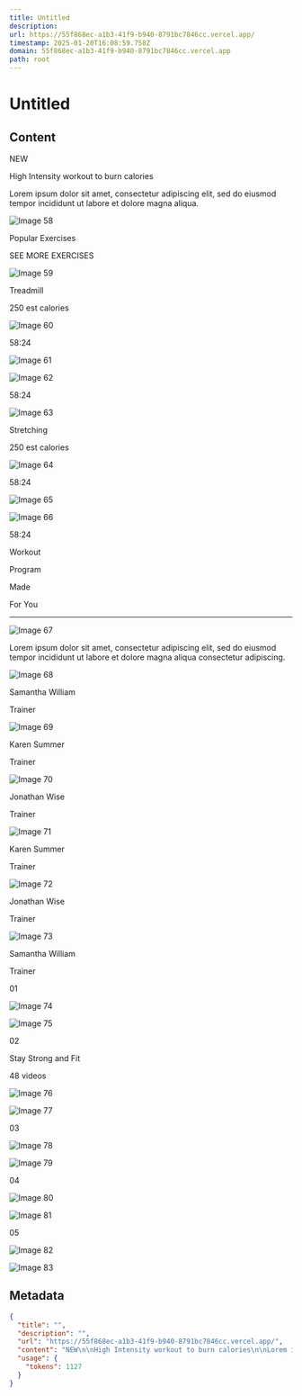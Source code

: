 ```yaml
---
title: Untitled
description: 
url: https://55f868ec-a1b3-41f9-b940-8791bc7846cc.vercel.app/
timestamp: 2025-01-20T16:08:59.758Z
domain: 55f868ec-a1b3-41f9-b940-8791bc7846cc.vercel.app
path: root
---
```


# Untitled



## Content

NEW

High Intensity workout to burn calories

Lorem ipsum dolor sit amet, consectetur adipiscing elit, sed do eiusmod tempor incididunt ut labore et dolore magna aliqua.

![Image 58](https://55f868ec-a1b3-41f9-b940-8791bc7846cc.vercel.app/vector@2x.png)

Popular Exercises

SEE MORE EXERCISES

![Image 59](https://55f868ec-a1b3-41f9-b940-8791bc7846cc.vercel.app/cardimage@2x.png)

Treadmill

250 est calories

![Image 60](https://55f868ec-a1b3-41f9-b940-8791bc7846cc.vercel.app/rectangle-10.svg)

58:24

![Image 61](https://55f868ec-a1b3-41f9-b940-8791bc7846cc.vercel.app/image@2x.png)

![Image 62](https://55f868ec-a1b3-41f9-b940-8791bc7846cc.vercel.app/rectangle-10.svg)

58:24

![Image 63](https://55f868ec-a1b3-41f9-b940-8791bc7846cc.vercel.app/cardimage1@2x.png)

Stretching

250 est calories

![Image 64](https://55f868ec-a1b3-41f9-b940-8791bc7846cc.vercel.app/rectangle-102.svg)

58:24

![Image 65](https://55f868ec-a1b3-41f9-b940-8791bc7846cc.vercel.app/group-6@2x.png)

![Image 66](https://55f868ec-a1b3-41f9-b940-8791bc7846cc.vercel.app/rectangle-102.svg)

58:24

Workout

Program

Made

For You


---------------------------------

![Image 67](https://55f868ec-a1b3-41f9-b940-8791bc7846cc.vercel.app/splash.svg)

Lorem ipsum dolor sit amet, consectetur adipiscing elit, sed do eiusmod tempor incididunt ut labore et dolore magna aliqua consectetur adipiscing.

![Image 68](https://55f868ec-a1b3-41f9-b940-8791bc7846cc.vercel.app/group-142@2x.png)

Samantha William

Trainer

![Image 69](https://55f868ec-a1b3-41f9-b940-8791bc7846cc.vercel.app/group-147@2x.png)

Karen Summer

Trainer

![Image 70](https://55f868ec-a1b3-41f9-b940-8791bc7846cc.vercel.app/group-146@2x.png)

Jonathan Wise

Trainer

![Image 71](https://55f868ec-a1b3-41f9-b940-8791bc7846cc.vercel.app/group-1471@2x.png)

Karen Summer

Trainer

![Image 72](https://55f868ec-a1b3-41f9-b940-8791bc7846cc.vercel.app/group-1461@2x.png)

Jonathan Wise

Trainer

![Image 73](https://55f868ec-a1b3-41f9-b940-8791bc7846cc.vercel.app/group-1421@2x.png)

Samantha William

Trainer

01

![Image 74](https://55f868ec-a1b3-41f9-b940-8791bc7846cc.vercel.app/arrow.svg)

![Image 75](https://55f868ec-a1b3-41f9-b940-8791bc7846cc.vercel.app/separator.svg)

02

Stay Strong and Fit

48 videos

![Image 76](https://55f868ec-a1b3-41f9-b940-8791bc7846cc.vercel.app/arrow.svg)

![Image 77](https://55f868ec-a1b3-41f9-b940-8791bc7846cc.vercel.app/separator.svg)

03

![Image 78](https://55f868ec-a1b3-41f9-b940-8791bc7846cc.vercel.app/arrow.svg)

![Image 79](https://55f868ec-a1b3-41f9-b940-8791bc7846cc.vercel.app/separator.svg)

04

![Image 80](https://55f868ec-a1b3-41f9-b940-8791bc7846cc.vercel.app/arrow.svg)

![Image 81](https://55f868ec-a1b3-41f9-b940-8791bc7846cc.vercel.app/separator.svg)

05

![Image 82](https://55f868ec-a1b3-41f9-b940-8791bc7846cc.vercel.app/arrow.svg)

![Image 83](https://55f868ec-a1b3-41f9-b940-8791bc7846cc.vercel.app/separator.svg)

## Metadata

```json
{
  "title": "",
  "description": "",
  "url": "https://55f868ec-a1b3-41f9-b940-8791bc7846cc.vercel.app/",
  "content": "NEW\n\nHigh Intensity workout to burn calories\n\nLorem ipsum dolor sit amet, consectetur adipiscing elit, sed do eiusmod tempor incididunt ut labore et dolore magna aliqua.\n\n![Image 58](https://55f868ec-a1b3-41f9-b940-8791bc7846cc.vercel.app/vector@2x.png)\n\nPopular Exercises\n\nSEE MORE EXERCISES\n\n![Image 59](https://55f868ec-a1b3-41f9-b940-8791bc7846cc.vercel.app/cardimage@2x.png)\n\nTreadmill\n\n250 est calories\n\n![Image 60](https://55f868ec-a1b3-41f9-b940-8791bc7846cc.vercel.app/rectangle-10.svg)\n\n58:24\n\n![Image 61](https://55f868ec-a1b3-41f9-b940-8791bc7846cc.vercel.app/image@2x.png)\n\n![Image 62](https://55f868ec-a1b3-41f9-b940-8791bc7846cc.vercel.app/rectangle-10.svg)\n\n58:24\n\n![Image 63](https://55f868ec-a1b3-41f9-b940-8791bc7846cc.vercel.app/cardimage1@2x.png)\n\nStretching\n\n250 est calories\n\n![Image 64](https://55f868ec-a1b3-41f9-b940-8791bc7846cc.vercel.app/rectangle-102.svg)\n\n58:24\n\n![Image 65](https://55f868ec-a1b3-41f9-b940-8791bc7846cc.vercel.app/group-6@2x.png)\n\n![Image 66](https://55f868ec-a1b3-41f9-b940-8791bc7846cc.vercel.app/rectangle-102.svg)\n\n58:24\n\nWorkout\n\nProgram\n\nMade\n\nFor You\n\n\n---------------------------------\n\n![Image 67](https://55f868ec-a1b3-41f9-b940-8791bc7846cc.vercel.app/splash.svg)\n\nLorem ipsum dolor sit amet, consectetur adipiscing elit, sed do eiusmod tempor incididunt ut labore et dolore magna aliqua consectetur adipiscing.\n\n![Image 68](https://55f868ec-a1b3-41f9-b940-8791bc7846cc.vercel.app/group-142@2x.png)\n\nSamantha William\n\nTrainer\n\n![Image 69](https://55f868ec-a1b3-41f9-b940-8791bc7846cc.vercel.app/group-147@2x.png)\n\nKaren Summer\n\nTrainer\n\n![Image 70](https://55f868ec-a1b3-41f9-b940-8791bc7846cc.vercel.app/group-146@2x.png)\n\nJonathan Wise\n\nTrainer\n\n![Image 71](https://55f868ec-a1b3-41f9-b940-8791bc7846cc.vercel.app/group-1471@2x.png)\n\nKaren Summer\n\nTrainer\n\n![Image 72](https://55f868ec-a1b3-41f9-b940-8791bc7846cc.vercel.app/group-1461@2x.png)\n\nJonathan Wise\n\nTrainer\n\n![Image 73](https://55f868ec-a1b3-41f9-b940-8791bc7846cc.vercel.app/group-1421@2x.png)\n\nSamantha William\n\nTrainer\n\n01\n\n![Image 74](https://55f868ec-a1b3-41f9-b940-8791bc7846cc.vercel.app/arrow.svg)\n\n![Image 75](https://55f868ec-a1b3-41f9-b940-8791bc7846cc.vercel.app/separator.svg)\n\n02\n\nStay Strong and Fit\n\n48 videos\n\n![Image 76](https://55f868ec-a1b3-41f9-b940-8791bc7846cc.vercel.app/arrow.svg)\n\n![Image 77](https://55f868ec-a1b3-41f9-b940-8791bc7846cc.vercel.app/separator.svg)\n\n03\n\n![Image 78](https://55f868ec-a1b3-41f9-b940-8791bc7846cc.vercel.app/arrow.svg)\n\n![Image 79](https://55f868ec-a1b3-41f9-b940-8791bc7846cc.vercel.app/separator.svg)\n\n04\n\n![Image 80](https://55f868ec-a1b3-41f9-b940-8791bc7846cc.vercel.app/arrow.svg)\n\n![Image 81](https://55f868ec-a1b3-41f9-b940-8791bc7846cc.vercel.app/separator.svg)\n\n05\n\n![Image 82](https://55f868ec-a1b3-41f9-b940-8791bc7846cc.vercel.app/arrow.svg)\n\n![Image 83](https://55f868ec-a1b3-41f9-b940-8791bc7846cc.vercel.app/separator.svg)",
  "usage": {
    "tokens": 1127
  }
}
```
